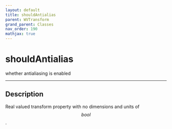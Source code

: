 ```yaml
---
layout: default
title: shouldAntialias
parent: WVTransform
grand_parent: Classes
nav_order: 190
mathjax: true
---
```


#  shouldAntialias

whether antialiasing is enabled


---

## Description
Real valued transform property with no dimensions and units of $$bool$$.

